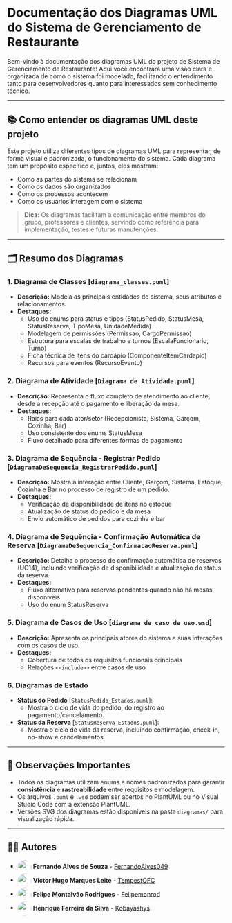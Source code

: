# Documentação dos Diagramas UML do Sistema de Gerenciamento de Restaurante

Bem-vindo à documentação dos diagramas UML do projeto de Sistema de Gerenciamento de Restaurante! Aqui você encontrará uma visão clara e organizada de como o sistema foi modelado, facilitando o entendimento tanto para desenvolvedores quanto para interessados sem conhecimento técnico.

---

## 📚 Como entender os diagramas UML deste projeto

Este projeto utiliza diferentes tipos de diagramas UML para representar, de forma visual e padronizada, o funcionamento do sistema. Cada diagrama tem um propósito específico e, juntos, eles mostram:
- Como as partes do sistema se relacionam
- Como os dados são organizados
- Como os processos acontecem
- Como os usuários interagem com o sistema

> **Dica:** Os diagramas facilitam a comunicação entre membros do grupo, professores e clientes, servindo como referência para implementação, testes e futuras manutenções.

---

## 🗂️ Resumo dos Diagramas

### 1. **Diagrama de Classes** [`diagrama_classes.puml`]
- **Descrição:** Modela as principais entidades do sistema, seus atributos e relacionamentos.
- **Destaques:**
  - Uso de enums para status e tipos (StatusPedido, StatusMesa, StatusReserva, TipoMesa, UnidadeMedida)
  - Modelagem de permissões (Permissao, CargoPermissao)
  - Estrutura para escalas de trabalho e turnos (EscalaFuncionario, Turno)
  - Ficha técnica de itens do cardápio (ComponenteItemCardapio)
  - Recursos para eventos (RecursoEvento)

### 2. **Diagrama de Atividade** [`Diagrama de Atividade.puml`]
- **Descrição:** Representa o fluxo completo de atendimento ao cliente, desde a recepção até o pagamento e liberação da mesa.
- **Destaques:**
  - Raias para cada ator/setor (Recepcionista, Sistema, Garçom, Cozinha, Bar)
  - Uso consistente dos enums StatusMesa
  - Fluxo detalhado para diferentes formas de pagamento

### 3. **Diagrama de Sequência - Registrar Pedido** [`DiagramaDeSequencia_RegistrarPedido.puml`]
- **Descrição:** Mostra a interação entre Cliente, Garçom, Sistema, Estoque, Cozinha e Bar no processo de registro de um pedido.
- **Destaques:**
  - Verificação de disponibilidade de itens no estoque
  - Atualização de status do pedido e da mesa
  - Envio automático de pedidos para cozinha e bar

### 4. **Diagrama de Sequência - Confirmação Automática de Reserva** [`DiagramaDeSequencia_ConfirmacaoReserva.puml`]
- **Descrição:** Detalha o processo de confirmação automática de reservas (UC14), incluindo verificação de disponibilidade e atualização do status da reserva.
- **Destaques:**
  - Fluxo alternativo para reservas pendentes quando não há mesas disponíveis
  - Uso do enum StatusReserva

### 5. **Diagrama de Casos de Uso** [`diagrama de caso de uso.wsd`]
- **Descrição:** Apresenta os principais atores do sistema e suas interações com os casos de uso.
- **Destaques:**
  - Cobertura de todos os requisitos funcionais principais
  - Relações `<<include>>` entre casos de uso

### 6. **Diagramas de Estado**
- **Status do Pedido** [`StatusPedido_Estados.puml`]:
  - Mostra o ciclo de vida do pedido, do registro ao pagamento/cancelamento.
- **Status da Reserva** [`StatusReserva_Estados.puml`]:
  - Mostra o ciclo de vida da reserva, incluindo confirmação, check-in, no-show e cancelamentos.

---

## 📝 Observações Importantes
- Todos os diagramas utilizam enums e nomes padronizados para garantir **consistência** e **rastreabilidade** entre requisitos e modelagem.
- Os arquivos `.puml` e `.wsd` podem ser abertos no PlantUML ou no Visual Studio Code com a extensão PlantUML.
- Versões SVG dos diagramas estão disponíveis na pasta `diagramas/` para visualização rápida.

---

## 👨‍💻 Autores

- <img src="https://github.com/FernandoAlves049.png" width="32" height="32" style="vertical-align:middle; border-radius:50%;" /> **Fernando Alves de Souza** - [FernandoAlves049](https://github.com/FernandoAlves049)
- <img src="https://github.com/TempestOFC.png" width="32" height="32" style="vertical-align:middle; border-radius:50%;" /> **Victor Hugo Marques Leite** - [TempestOFC](https://github.com/TempestOFC)
- <img src="https://github.com/Felipemonrod.png" width="32" height="32" style="vertical-align:middle; border-radius:50%;" /> **Felipe Montalvão Rodrigues** - [Felipemonrod](https://github.com/Felipemonrod)
- <img src="https://github.com/Kobayashys.png" width="32" height="32" style="vertical-align:middle; border-radius:50%;" /> **Henrique Ferreira da Silva** - [Kobayashys](https://github.com/Kobayashys)